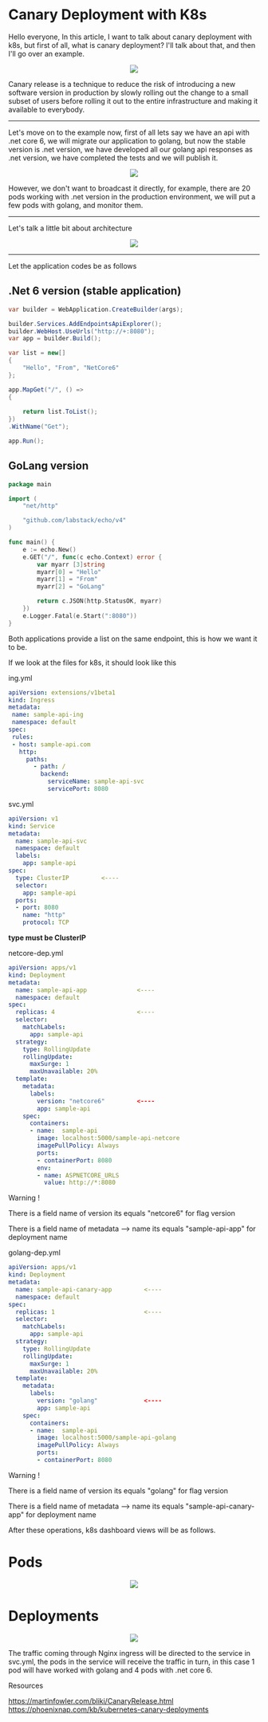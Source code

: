 # Canary Deployment with K8s

Hello everyone, In this article, I want to talk about canary deployment with k8s, but first of all, what is canary deployment? I'll talk about that, and then I'll go over an example.


 <center><img src="./files/Canary-Bird.jpeg"></center>

Canary release is a technique to reduce the risk of introducing a new software version in production by slowly rolling out the change to a small subset of users before rolling it out to the entire infrastructure and making it available to everybody.

<hr>

Let's move on to the example now, first of all lets say we have an api with .net core 6, we will migrate our application to golang, but now the stable version is .net version, we have developed all our golang api responses as  .net version, we have completed the tests and we will publish it.


 <center><img src="./files/canary-dep-technique.jpeg"></center>

However, we don't want to broadcast it directly, for example, there are 20 pods working with .net version in the production environment, we will put a few pods with golang, and monitor them.

<hr>

Let's talk a little bit about architecture


<center><img src="./files/Flowchart.jpg"></center>

<hr> 

Let the application codes be as follows

## .Net 6 version (stable application)

```csharp 
var builder = WebApplication.CreateBuilder(args);

builder.Services.AddEndpointsApiExplorer();
builder.WebHost.UseUrls("http://+:8080");
var app = builder.Build();

var list = new[]
{
    "Hello", "From", "NetCore6"
};

app.MapGet("/", () =>
{
    
    return list.ToList();
})
.WithName("Get");

app.Run();
```


## GoLang version

```go
package main

import (
	"net/http"

	"github.com/labstack/echo/v4"
)

func main() {
	e := echo.New()
	e.GET("/", func(c echo.Context) error {
		var myarr [3]string
		myarr[0] = "Hello"
		myarr[1] = "From"
		myarr[2] = "GoLang"

		return c.JSON(http.StatusOK, myarr)
	})
	e.Logger.Fatal(e.Start(":8080"))
}
```

Both applications provide a list on the same endpoint, this is how we want it to be.



If we look at the files for k8s, it should look like this

ing.yml
```yml
apiVersion: extensions/v1beta1
kind: Ingress
metadata:
 name: sample-api-ing
 namespace: default
spec:
 rules:
 - host: sample-api.com
   http:
     paths:
       - path: /
         backend:
           serviceName: sample-api-svc
           servicePort: 8080
```


svc.yml
```yml
apiVersion: v1
kind: Service
metadata:
  name: sample-api-svc
  namespace: default
  labels:
    app: sample-api
spec:
  type: ClusterIP         <----
  selector:
    app: sample-api
  ports:
  - port: 8080
    name: "http"
    protocol: TCP
```


**type must be ClusterIP**



netcore-dep.yml
```yml
apiVersion: apps/v1
kind: Deployment
metadata:
  name: sample-api-app              <----
  namespace: default
spec:
  replicas: 4                       <----
  selector:
    matchLabels:
      app: sample-api
  strategy:
    type: RollingUpdate
    rollingUpdate:
      maxSurge: 1
      maxUnavailable: 20%
  template:
    metadata:
      labels:
        version: "netcore6"         <----
        app: sample-api
    spec:
      containers:
      - name:  sample-api
        image: localhost:5000/sample-api-netcore
        imagePullPolicy: Always
        ports:
        - containerPort: 8080
        env:
        - name: ASPNETCORE_URLS 
          value: http://*:8080
```

Warning !

There is a field name of version its equals "netcore6" for flag version

There is a field name of metadata --> name its equals "sample-api-app" for deployment name

golang-dep.yml
```yml
apiVersion: apps/v1
kind: Deployment
metadata:
  name: sample-api-canary-app         <----
  namespace: default
spec:
  replicas: 1                         <----
  selector:
    matchLabels:
      app: sample-api
  strategy:
    type: RollingUpdate
    rollingUpdate:
      maxSurge: 1
      maxUnavailable: 20%
  template:
    metadata:
      labels:
        version: "golang"             <----
        app: sample-api
    spec:
      containers:
      - name:  sample-api
        image: localhost:5000/sample-api-golang
        imagePullPolicy: Always
        ports:
        - containerPort: 8080
```

Warning !

There is a field name of version its equals "golang" for flag version

There is a field name of metadata --> name its equals "sample-api-canary-app" for deployment name



After these operations, k8s dashboard views will be as follows.

# Pods

 <center><img src="./files/pods.png"></center>


# Deployments

 <center><img src="./files/deployments.png"></center>


The traffic coming through Nginx ingress will be directed to the service in svc.yml, the pods in the service will receive the traffic in turn, in this case 1 pod will have worked with golang and 4 pods with .net core 6.


Resources

https://martinfowler.com/bliki/CanaryRelease.html
https://phoenixnap.com/kb/kubernetes-canary-deployments